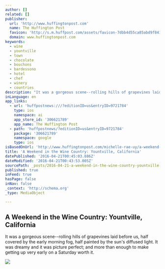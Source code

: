 ```yaml
---
author: []
related: []
publisher:
  url: 'http://www.huffingtonpost.com'
  name: The Huffington Post
  favicon: 'http://s.m.huffpost.com/assets/favicon-7dbb4d55ca85abd9f84197a1c3525e38.ico'
  domain: www.huffingtonpost.com
keywords:
  - wine
  - yountville
  - town
  - chocolate
  - bouchons
  - bardessono
  - hotel
  - chef
  - winery
  - countries
description: "It was a gorgeous scene--rolling hills of grapevines laid before us, half covered by the early morning fog, half painted by the sun's diffused light. It was dreamy and it was picture perfect; and more than enough to make getting up very early on a Saturday worth it."
inLanguage: en
app_links:
  - url: 'huffpostnews:///?editionID=us&entryID=9721784'
    type: ios
    namespace: ai
    app_store_id: '306621789'
    app_name: The Huffington Post
  - path: 'huffpostnews/?editionID=us&entryID=9721784'
    package: '306621789'
    namespace: google
    type: ios
isBasedOnUrl: 'http://www.huffingtonpost.com/michelle-rae-uy/a-weekend-in-the-wine-cou_b_9721784.html'
title: 'A Weekend in the Wine Country: Yountville, California'
datePublished: '2016-04-21T00:45:03.886Z'
dateModified: '2016-04-21T00:43:53.005Z'
sourcePath: _posts/2016-04-21-a-weekend-in-the-wine-country-yountville-california.md
published: true
inFeed: true
hasPage: false
inNav: false
_context: 'http://schema.org'
_type: MediaObject

---
```

<article style=""><h1>A Weekend in the Wine Country: Yountville, California</h1><p>It was a gorgeous scene--rolling hills of grapevines laid before us, half covered by the early morning fog, half painted by the sun's diffused light. It was dreamy and it was picture perfect; and more than enough to make getting up very early on a Saturday worth it.</p><img src="http://i.huffpost.com/gen/3337804/images/o-DEFAULT-facebook.jpg" /></article>